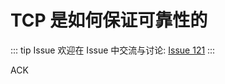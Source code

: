 # TCP 是如何保证可靠性的



::: tip Issue 
 欢迎在 Issue 中交流与讨论: [Issue 121](https://github.com/shfshanyue/Daily-Question/issues/121) 
:::

ACK